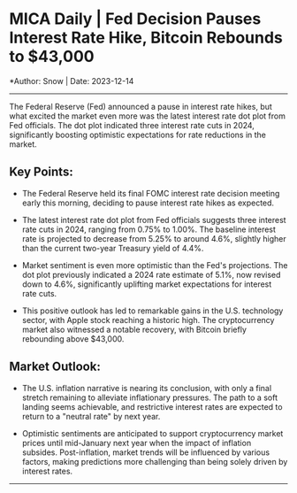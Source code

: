# MICA Daily | Fed Decision Pauses Interest Rate Hike, Bitcoin Rebounds to $43,000

*Author: Snow | Date: 2023-12-14

---

The Federal Reserve (Fed) announced a pause in interest rate hikes, but what excited the market even more was the latest interest rate dot plot from Fed officials. The dot plot indicated three interest rate cuts in 2024, significantly boosting optimistic expectations for rate reductions in the market.

## Key Points:

- The Federal Reserve held its final FOMC interest rate decision meeting early this morning, deciding to pause interest rate hikes as expected.

- The latest interest rate dot plot from Fed officials suggests three interest rate cuts in 2024, ranging from 0.75% to 1.00%. The baseline interest rate is projected to decrease from 5.25% to around 4.6%, slightly higher than the current two-year Treasury yield of 4.4%.

- Market sentiment is even more optimistic than the Fed's projections. The dot plot previously indicated a 2024 rate estimate of 5.1%, now revised down to 4.6%, significantly uplifting market expectations for interest rate cuts.

- This positive outlook has led to remarkable gains in the U.S. technology sector, with Apple stock reaching a historic high. The cryptocurrency market also witnessed a notable recovery, with Bitcoin briefly rebounding above $43,000.

## Market Outlook:

- The U.S. inflation narrative is nearing its conclusion, with only a final stretch remaining to alleviate inflationary pressures. The path to a soft landing seems achievable, and restrictive interest rates are expected to return to a "neutral rate" by next year.

- Optimistic sentiments are anticipated to support cryptocurrency market prices until mid-January next year when the impact of inflation subsides. Post-inflation, market trends will be influenced by various factors, making predictions more challenging than being solely driven by interest rates.

---

